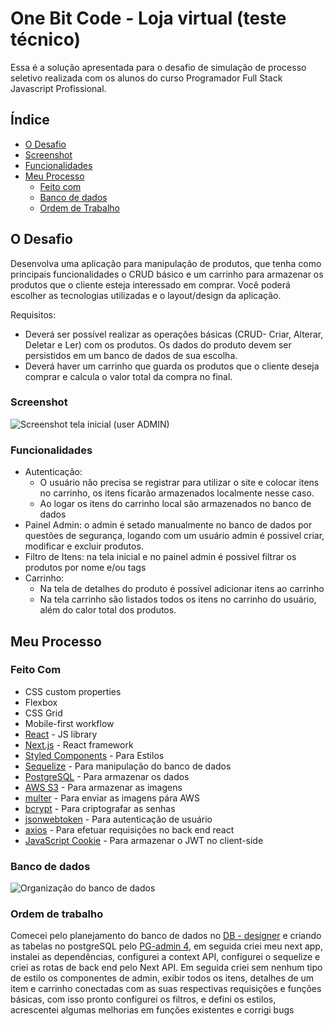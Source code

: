 # One Bit Code - Loja virtual (teste técnico)

Essa é a solução apresentada para o desafio de simulação de processo seletivo realizada com os alunos do curso Programador Full Stack Javascript  Profissional.

## Índice

- [O Desafio](#o-desafio)
- [Screenshot](#screenshot)
- [Funcionalidades](#funcionalidades)
- [Meu Processo](#meu-processo)
  - [Feito com](#feito-com)
  - [Banco de dados](#banco-de-dados)
  - [Ordem de Trabalho](#ordem-de-trabalho)
  
## O Desafio

Desenvolva uma aplicação para manipulação de produtos, que tenha como principais funcionalidades o CRUD básico e um carrinho para armazenar os produtos que o cliente esteja interessado em comprar. Você poderá escolher as tecnologias utilizadas e o layout/design da aplicação.

Requisitos:

- Deverá ser possível realizar as operações básicas (CRUD- Criar, Alterar, Deletar e Ler) com os produtos. Os dados do produto devem ser persistidos em um banco de dados de sua escolha.
- Deverá haver um carrinho que guarda os produtos que o cliente deseja comprar e calcula o valor total da compra no final.

### Screenshot

![Screenshot tela inicial (user ADMIN)](https://e-commerce-nextjs.s3.amazonaws.com/1661809333651-scr2.jpg)

### Funcionalidades

- Autenticação: 
  - O usuário não precisa se registrar para utilizar o site e colocar itens no carrinho, os itens ficarão armazenados localmente nesse caso.
  - Ao logar os itens do carrinho local são armazenados no banco de dados
- Painel Admin: o admin é setado manualmente no banco de dados por questões de segurança, logando com um usuário admin é possivel criar, modificar e excluir produtos.
- Filtro de Itens: na tela inicial e no painel admin é possivel filtrar os produtos por nome e/ou tags
- Carrinho:
  - Na tela de detalhes do produto é possível adicionar itens ao carrinho
  - Na tela carrinho são listados todos os itens no carrinho do usuário, além do calor total dos produtos.

## Meu Processo

### Feito Com

- CSS custom properties
- Flexbox
- CSS Grid
- Mobile-first workflow
- [React](https://reactjs.org/) - JS library
- [Next.js](https://nextjs.org/) - React framework
- [Styled Components](https://styled-components.com/) - Para Estilos
- [Sequelize](https://sequelize.org) - Para manipulação do banco de dados
- [PostgreSQL](https://www.postgresql.org) - Para armazenar os dados
- [AWS S3](https://aws.amazon.com/pt/s3/) - Para armazenar as imagens
- [multer](https://www.npmjs.com/package/multer) - Para enviar as imagens pára AWS
- [bcrypt](https://www.npmjs.com/package/bcrypt) - Para criptografar as senhas
- [jsonwebtoken](https://www.npmjs.com/package/jsonwebtoken) - Para autenticação de usuário
- [axios](https://www.npmjs.com/package/axios) - Para efetuar requisições no back end react
- [JavaScript Cookie](https://www.npmjs.com/package/js-cookie) - Para armazenar o JWT no client-side

### Banco de dados

![Organização do banco de dados](https://e-commerce-nextjs.s3.amazonaws.com/1661810397801-imagem_2022-08-29_185952588.png)

### Ordem de trabalho

Comecei pelo planejamento do banco de dados no [DB - designer](https://app.dbdesigner.net) e criando as tabelas no postgreSQL pelo [PG-admin 4](https://www.pgadmin.org), em seguida criei meu next app, instalei as dependências, configurei a context API, configurei o sequelize e criei as rotas de back end pelo Next API. Em seguida criei sem nenhum tipo de estilo os componentes de admin, exibir todos os itens, detalhes de um item e carrinho conectadas com as suas respectivas requisições e funções básicas, com isso pronto configurei os filtros, e defini os estilos, acrescentei algumas melhorias em funções existentes e corrigi bugs
